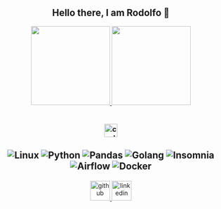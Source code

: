 <h2 align="center"> Hello there, I am Rodolfo 👋 </h2>


<div align="center">
<a href="https://github.com/rodolfo0259">
  <img src="https://github-readme-stats.vercel.app/api/top-langs/?username=rodolfo0259&layout=compact&langs_count=7&theme=react" height="180em"/>
  <img height="180em" src="https://github-readme-stats.vercel.app/api?username=rodolfo0259&show_icons=true&theme=react&include_all_commits=true&count_private=true"/>
</a>
</div>

<br>

<h3 align="center">

  <a href="https://www.codewars.com/users/rodolfo0259">
    <img src="https://www.codewars.com/users/rodolfo0259/badges/micro" alt='codewars' height='30'>
  </a>
</h3>


<h2 align="center">

![Linux](https://img.shields.io/badge/Linux-FCC624?style=for-the-badge&logo=linux&logoColor=black)
![Python](https://img.shields.io/badge/python-3670A0?style=for-the-badge&logo=python&logoColor=ffdd54)
![Pandas](https://img.shields.io/badge/pandas-%23150458.svg?style=for-the-badge&logo=pandas)
![Golang](https://img.shields.io/badge/Go-017CEE?style=for-the-badge&logo=go&logoColor=white)
![Insomnia](https://img.shields.io/badge/Insomnia-black?style=for-the-badge&logo=insomnia&logoColor=5849BE)
![Airflow](https://img.shields.io/badge/Airflow-017CEE?style=for-the-badge&logo=Apache%20Airflow&logoColor=white)
![Docker](https://img.shields.io/badge/docker-%230db7ed.svg?style=for-the-badge&logo=docker&logoColor=white)
<!--
![Rust](https://img.shields.io/badge/Rust-000000?style=for-the-badge&logo=rust&logoColor=white)
![Neovim](https://img.shields.io/badge/NeoVim-%2357A143.svg?&style=for-the-badge&logo=neovim&logoColor=white)
![NodeJS](https://img.shields.io/badge/node.js-6DA55F?style=for-the-badge&logo=node.js&logoColor=white)
![React](https://img.shields.io/badge/react-%2320232a.svg?style=for-the-badge&logo=react&logoColor=%2361DAFB)
![TypeScript](https://img.shields.io/badge/typescript-%23007ACC.svg?style=for-the-badge&logo=typescript&logoColor=white)
-->
</h2>

<p align="center">
  <a href="https://github.com/rodolfo0259"> 
    <img src='https://cdn.jsdelivr.net/npm/simple-icons@3.0.1/icons/github.svg' alt='github' height='45'> 
  </a>
  <a href="https://www.linkedin.com/in/rodolfo-contieri-113b661a0"> 
    <img src='https://cdn.jsdelivr.net/npm/simple-icons@3.0.1/icons/linkedin.svg' alt='linkedin' height='45'> 
  </a>
  <!--
  <a href="https://www.codewars.com/users/rodolfo0259">
    <img src="https://cdn.jsdelivr.net/npm/simple-icons@3.0.1/icons/codewars.svg" alt='codewars' height='45'>
  </a>
-->
</p>







<!-- Comments

[<img src='https://raw.githubusercontent.com/rahulbanerjee26/githubAboutMeGenerator/main/icons/linked-in-alt.svg' alt='linkedin' height='40'>](https://www.linkedin.com/in/rodolfo-baldin-113b661a0)
**rodolfo0259/rodolfo0259** is a ✨ _special_ ✨ repository because its `README.md` (this file) appears on your GitHub profile.

Badges -> https://github.com/Ileriayo/markdown-badges
![Python](https://img.shields.io/badge/python-3670A0?style=for-the-badge&logo=python&logoColor=ffdd54)
![Pandas](https://img.shields.io/badge/pandas-%23150458.svg?style=for-the-badge&logo=pandas&logoColor=white)


  
Here are some ideas to get you started:

- 🔭 I’m currently working on ...
- 🌱 I’m currently learning ...
- 👯 I’m looking to collaborate on ...
- 🤔 I’m looking for help with ...
- 💬 Ask me about ...
- 📫 How to reach me: ...
- 😄 Pronouns: ...
- ⚡ Fun fact: ...

python logo [<img width ='32px' src ='https://raw.githubusercontent.com/rahulbanerjee26/githubAboutMeGenerator/main/icons/python.svg'>](https://github.com/rodolfo0259)

-->
